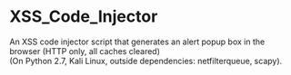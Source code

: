 # XSS_Code_Injector
An XSS code injector script that generates an alert popup box in the browser (HTTP only, all caches cleared)<br/>
(On Python 2.7, Kali Linux, outside dependencies: netfilterqueue, scapy).
